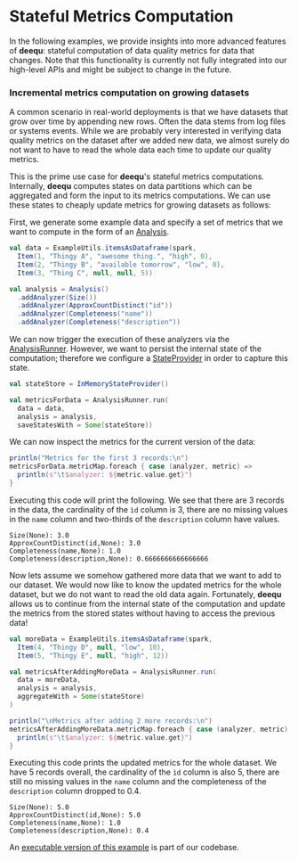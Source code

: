 # Stateful Metrics Computation

In the following examples, we provide insights into more advanced features of **deequ**: stateful computation of data quality metrics for data that changes. Note that this functionality is currently not fully integrated into our high-level APIs and might be subject to change in the future.

### Incremental metrics computation on growing datasets

A common scenario in real-world deployments is that we have datasets that grow over time by appending new rows. Often the data stems from log files or systems events. While we are probably very interested in verifying data quality metrics on the dataset after we added new data, we almost surely do not want to have to read the whole data each time to update our quality metrics.

This is the prime use case for **deequ**'s stateful metrics computations. Internally, **deequ** computes states on data partitions which can be aggregated and form the input to its metrics computations. We can use these states to cheaply update metrics for growing datasets as follows:

First, we generate some example data and specify a set of metrics that we want to compute in the form of an [Analysis](https://github.com/awslabs/deequ/blob/master/src/main/scala/com/amazon/deequ/analyzers/Analysis.scala).

```scala
val data = ExampleUtils.itemsAsDataframe(spark,
  Item(1, "Thingy A", "awesome thing.", "high", 0),
  Item(2, "Thingy B", "available tomorrow", "low", 0),
  Item(3, "Thing C", null, null, 5))

val analysis = Analysis()
  .addAnalyzer(Size())
  .addAnalyzer(ApproxCountDistinct("id"))
  .addAnalyzer(Completeness("name"))
  .addAnalyzer(Completeness("description"))
```
We can now trigger the execution of these analyzers via the [AnalysisRunner](https://github.com/awslabs/deequ/blob/master/src/main/scala/com/amazon/deequ/analyzers/runners/AnalysisRunner.scala). However, we want to persist the internal state of the computation; therefore we configure a [StateProvider](https://github.com/awslabs/deequ/blob/master/src/main/scala/com/amazon/deequ/analyzers/StateProvider.scala) in order to capture this state.

```scala
val stateStore = InMemoryStateProvider()

val metricsForData = AnalysisRunner.run(
  data = data,
  analysis = analysis,
  saveStatesWith = Some(stateStore)) 
```

We can now inspect the metrics for the current version of the data:

```scala
println("Metrics for the first 3 records:\n")
metricsForData.metricMap.foreach { case (analyzer, metric) =>
  println(s"\t$analyzer: ${metric.value.get}")
}
```

Executing this code will print the following. We see that there are 3 records in the data, the cardinality of the `ìd` column is 3, there are no missing values in the `name` column and two-thirds of the `description` column have values.

```
Size(None): 3.0
ApproxCountDistinct(id,None): 3.0
Completeness(name,None): 1.0
Completeness(description,None): 0.6666666666666666
```

Now lets assume we somehow gathered more data that we want to add to our dataset. We would now like to know the updated metrics for the whole dataset, but we do not want to read the old data again. Fortunately, **deequ** allows us to continue from the internal state of the computation and update the metrics from the stored states without having to access the previous data! 

```scala
val moreData = ExampleUtils.itemsAsDataframe(spark,
  Item(4, "Thingy D", null, "low", 10),
  Item(5, "Thingy E", null, "high", 12))

val metricsAfterAddingMoreData = AnalysisRunner.run(
  data = moreData,
  analysis = analysis,
  aggregateWith = Some(stateStore) 
)

println("\nMetrics after adding 2 more records:\n")
metricsAfterAddingMoreData.metricMap.foreach { case (analyzer, metric) =>
  println(s"\t$analyzer: ${metric.value.get}")
}
```
Executing this code prints the updated metrics for the whole dataset. We have 5 records overall, the cardinality of the `ìd` column is also 5, there are still no missing values in the `name` column and the completeness of the `description` column dropped to 0.4.

```
Size(None): 5.0
ApproxCountDistinct(id,None): 5.0
Completeness(name,None): 1.0
Completeness(description,None): 0.4
```
An [executable version of this example](https://github.com/awslabs/deequ/blob/master/src/main/scala/com/amazon/deequ/examples/IncrementalMetricsExample.scala) 
is part of our codebase.

